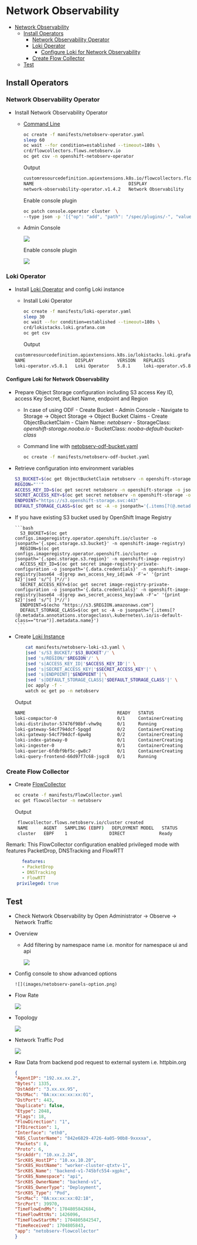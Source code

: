 # Network Observability
- [Network Observability](#network-observability)
  - [Install Operators](#install-operators)
    - [Network Observability Operator](#network-observability-operator)
    - [Loki Operator](#loki-operator)
      - [Configure Loki for Network Observability](#configure-loki-for-network-observability)
    - [Create Flow Collector](#create-flow-collector)
  - [Test](#test)

## Install Operators
### Network Observability Operator

- Install Network Observability Operator
   - [Command Line](manifests/netobserv-operator.yaml)

      ```bash
      oc create -f manifests/netobserv-operator.yaml
      sleep 60
      oc wait --for condition=established --timeout=180s \
      crd/flowcollectors.flows.netobserv.io
      oc get csv -n openshift-netobserv-operator
      ```

      Output
    
      ```bash
      customresourcedefinition.apiextensions.k8s.io/flowcollectors.flows.netobserv.io condition met
      NAME                                    DISPLAY                 VERSION   REPLACES                                PHASE
      network-observability-operator.v1.4.2   Network Observability   1.4.2     network-observability-operator.v1.4.1   Succeeded
      ```

      Enable console plugin
    
      ```bash
      oc patch console.operator cluster  \
      --type json -p '[{"op": "add", "path": "/spec/plugins/-", "value": "netobserv-plugin"}]'
      ```
      
   - Admin Console
     
     ![](images/network-observability-operator.png)

     Enable console plugin

     ![](images/network-observability-operator-enable-console-plugin.png)

### Loki Operator
- Install [Loki Operator](loki.md) and config Loki instance 
  - Install Loki Operator
    
    ```bash
    oc create -f manifests/loki-operator.yaml
    sleep 30
    oc wait --for condition=established --timeout=180s \
    crd/lokistacks.loki.grafana.com
    oc get csv
    ```

    Output
    
  ```bash
  customresourcedefinition.apiextensions.k8s.io/lokistacks.loki.grafana.com condition met
  NAME                   DISPLAY         VERSION   REPLACES               PHASE
  loki-operator.v5.8.1   Loki Operator   5.8.1     loki-operator.v5.8.0   Succeeded
  ```

#### Configure Loki for Network Observability
  - Prepare Object Storage configuration including S3 access Key ID, access Key Secret, Bucket Name, endpoint and Region
      - In case of using ODF
            - Create Bucket
              - Admin Console
                - Navigate to Storage -> Object Storage -> Object Bucket Claims
                - Create ObjectBucketClaim
                  - Claim Name: *netobserv*
                  - StorageClass: *openshift-storage.nooba.io*
                  - BucketClass: *nooba-default-bucket-class*
                        
      - Command line with [netobserv-odf-bucket.yaml](manifests/netobserv-odf-bucket.yaml)
                
          ```bash
          oc create -f manifests/netobserv-odf-bucket.yaml
          ```
                
  - Retrieve configuration into environment variables

    ```bash
    S3_BUCKET=$(oc get ObjectBucketClaim netobserv -n openshift-storage -o jsonpath='{.spec.bucketName}')
    REGION="''"
    ACCESS_KEY_ID=$(oc get secret netobserv -n openshift-storage -o jsonpath='{.data.AWS_ACCESS_KEY_ID}'|base64 -d)
    SECRET_ACCESS_KEY=$(oc get secret netobserv -n openshift-storage -o jsonpath='{.data.AWS_SECRET_ACCESS_KEY}'|base64 -d)
    ENDPOINT="https://s3.openshift-storage.svc:443"
    DEFAULT_STORAGE_CLASS=$(oc get sc -A -o jsonpath='{.items[?(@.metadata.annotations.storageclass\.kubernetes\.io/is-default-class=="true")].metadata.name}')
    ``` 

  - If you have existing S3 bucket used by OpenShift Image Registry
        
        ```bash
          S3_BUCKET=$(oc get configs.imageregistry.operator.openshift.io/cluster -o jsonpath='{.spec.storage.s3.bucket}' -n openshift-image-registry)
          REGION=$(oc get configs.imageregistry.operator.openshift.io/cluster -o jsonpath='{.spec.storage.s3.region}' -n openshift-image-registry)
          ACCESS_KEY_ID=$(oc get secret image-registry-private-configuration -o jsonpath='{.data.credentials}' -n openshift-image-registry|base64 -d|grep aws_access_key_id|awk -F'=' '{print $2}'|sed 's/^[ ]*//')
          SECRET_ACCESS_KEY=$(oc get secret image-registry-private-configuration -o jsonpath='{.data.credentials}' -n openshift-image-registry|base64 -d|grep aws_secret_access_key|awk -F'=' '{print $2}'|sed 's/^[ ]*//')
          ENDPOINT=$(echo "https://s3.$REGION.amazonaws.com")
          DEFAULT_STORAGE_CLASS=$(oc get sc -A -o jsonpath='{.items[?(@.metadata.annotations.storageclass\.kubernetes\.io/is-default-class=="true")].metadata.name}')
         ```

  - Create [Loki Instance](manifests/netobserv-loki-s3.yaml)
  
    ```bash
        cat manifests/netobserv-loki-s3.yaml \
        |sed 's/S3_BUCKET/'$S3_BUCKET'/' \
        |sed 's/REGION/'$REGION'/' \
        |sed 's|ACCESS_KEY_ID|'$ACCESS_KEY_ID'|' \
        |sed 's|SECRET_ACCESS_KEY|'$SECRET_ACCESS_KEY'|' \
        |sed 's|ENDPOINT|'$ENDPOINT'|'\
        |sed 's|DEFAULT_STORAGE_CLASS|'$DEFAULT_STORAGE_CLASS'|' \
        |oc apply -f -
        watch oc get po -n netobserv
    ```

    Output

    ```bash
    NAME                                   READY   STATUS              RESTARTS   AGE
    loki-compactor-0                       0/1     ContainerCreating   0          9s
    loki-distributor-57476f98bf-vhw9q      0/1     Running             0          9s
    loki-gateway-54cf794dcf-5pqgd          0/2     ContainerCreating   0          9s
    loki-gateway-54cf794dcf-6pw4g          0/2     ContainerCreating   0          9s
    loki-index-gateway-0                   0/1     ContainerCreating   0          9s
    loki-ingester-0                        0/1     ContainerCreating   0          9s
    loki-querier-6fdbf9bf5c-gw8c7          0/1     ContainerCreating   0          9s
    loki-query-frontend-66d97f7c68-jsgc8   0/1     Running             0          9s
    ```

### Create Flow Collector
 - Create [FlowCollector](manifests/FlowCollector.yaml)
    
   ```bash
   oc create -f manifests/FlowCollector.yaml
   oc get flowcollector -n netobserv
   ```
   
   Output

   ```bash
    flowcollector.flows.netobserv.io/cluster created
    NAME      AGENT   SAMPLING (EBPF)   DEPLOYMENT MODEL   STATUS
    cluster   EBPF    1                DIRECT             Ready
   ```

  Remark: This FlowCollector configuration enabled privileged mode with features PacketDrop, DNSTracking and FlowRTT
  
  ```yaml
        features:
        - PacketDrop
        - DNSTracking
        - FlowRTT
      privileged: true
  ```

## Test
 - Check Network Observability by Open Administrator -> Observe -> Network Traffic
 - Overview
     - Add filtering by namespace name i.e. monitor for namespace ui and api
     
       ![](images/network-observability-overview.png)

 - Config console to show advanced options
   
       ![](images/netobserv-panels-option.png)

- Flow Rate

    ![](images/network-observability-overall-flow-rate.png)

- Topology

    ![](images/network-observability-network-topology.png)
- Network Traffic Pod
     
    ![](images/network-traffic-pod.png)
     
- Raw Data from backend pod request to external system i.e. httpbin.org
  
  ```json
  {
  "AgentIP": "192.xx.xx.2",
  "Bytes": 1335,
  "DstAddr": "3.xx.xx.95",
  "DstMac": "0A:xx:xx:xx:xx:01",
  "DstPort": 443,
  "Duplicate": false,
  "Etype": 2048,
  "Flags": 18,
  "FlowDirection": "1",
  "IfDirection": 1,
  "Interface": "eth0",
  "K8S_ClusterName": "842e6829-4726-4a05-90b8-9xxxxa",
  "Packets": 8,
  "Proto": 6,
  "SrcAddr": "10.xx.2.24",
  "SrcK8S_HostIP": "10.xx.10.20",
  "SrcK8S_HostName": "worker-cluster-qtxtv-1",
  "SrcK8S_Name": "backend-v1-745bfc554-xgpkc",
  "SrcK8S_Namespace": "api",
  "SrcK8S_OwnerName": "backend-v1",
  "SrcK8S_OwnerType": "Deployment",
  "SrcK8S_Type": "Pod",
  "SrcMac": "0A:xx:xx:xx:02:18",
  "SrcPort": 39970,
  "TimeFlowEndMs": 1704805842684,
  "TimeFlowRttNs": 1426096,
  "TimeFlowStartMs": 1704805842547,
  "TimeReceived": 1704805843,
  "app": "netobserv-flowcollector"
  }
  ```
  